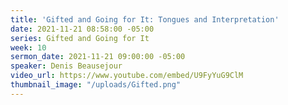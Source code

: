 ```yaml
---
title: 'Gifted and Going for It: Tongues and Interpretation'
date: 2021-11-21 08:58:00 -05:00
series: Gifted and Going for It
week: 10
sermon_date: 2021-11-21 09:00:00 -05:00
speaker: Denis Beausejour
video_url: https://www.youtube.com/embed/U9FyYuG9ClM
thumbnail_image: "/uploads/Gifted.png"
---
```


